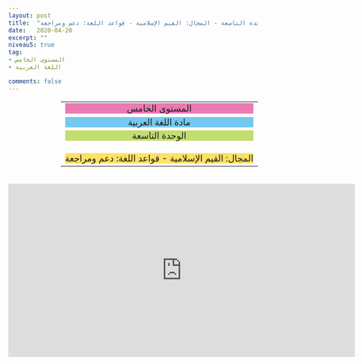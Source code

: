 ```yaml
---
layout: post
title:  "المستوى الخامس - مادة اللغة العربية - الوحدة التاسعة - المجال: القيم الإسلامية - قواعد اللغة: دعم ومراجعة"
date:   2020-04-20
excerpt: ""
niveau5: true
tag:
- المستوى الخامس 
- اللغة العربية

comments: false
---
```

<center>
<table dir="rtl" style="width: 100%; text-align: center; font-size: large;"><tbody>
<tr><td><div style="background-color: #ec79b3;"><span>
المستوى الخامس
</span></div></td></tr>
<tr><td><div style="background-color: #75c9f0; "><span>
مادة اللغة العربية
</span></div></td></tr>
<tr><td><div style="background-color: #c2de6e; "><span>
 الوحدة التاسعة

</span></div></td></tr><tr>
<td><div style="background-color: #ffe066; ">
المجال:  القيم الإسلامية - قواعد اللغة: دعم ومراجعة

</div></td></tr>
</tbody></table><br>
<iframe width="700px" height="350px" src="https://www.youtube.com/embed/91rk1d2a32s?rel=0&controls=1&showinfo=0&modestbranding=1&enablejsapi=1" allowfullscreen frameborder="0" ></iframe>
</center>
